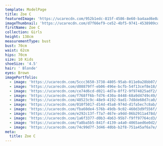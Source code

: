 ```yaml
---
template: ModelPage
title: Zoe C
featuredImage: 'https://ucarecdn.com/952b1edc-815f-4586-8e60-ba4aad6e0ac7/'
imageThumbnail: 'https://ucarecdn.com/d7f66ef9-ce52-4bf5-9741-4538909cd759/'
firstName: Zoe C
collection: Girls
height: 138cm
measurementType: bust
bust: 70cm
waist: 62cm
hips: 70cm
size: 10 Kids
shoeSize: '4.5'
hair: ' Blonde'
eyes: Brown
imagePortfolio:
  - image: 'https://ucarecdn.com/5ccc3650-3738-4805-95ab-011e0a28bb07/'
  - image: 'https://ucarecdn.com/d08879ff-eb06-496e-bcfb-54f13cef8e18/'
  - image: 'https://ucarecdn.com/ce74d6cd-d021-4d7a-8ff2-9f974825adf2/'
  - image: 'https://ucarecdn.com/f768ff6b-fd76-430a-8448-68a9d4749c49/'
  - image: 'https://ucarecdn.com/48523c9c-48e9-4192-9ad1-7d8de60d7ca0/'
  - image: 'https://ucarecdn.com/010f5017-d14d-45a8-974d-d1fa5ec7c8ab/'
  - image: 'https://ucarecdn.com/fba60de4-576b-49db-9c02-460d3d9f556f/'
  - image: 'https://ucarecdn.com/e292c13f-f7a7-467e-a9dd-06b2911a478d/'
  - image: 'https://ucarecdn.com/1a6f3377-d0b3-4b63-95b7-f9ff97764cd3/'
  - image: 'https://ucarecdn.com/fa8ba5b5-841f-4139-a4a0-4065aed6e0d2/'
  - image: 'https://ucarecdn.com/74c99d7f-3d46-40bb-b2f8-751a45af6a7e/'
meta:
  title: Zoe C
---
```


